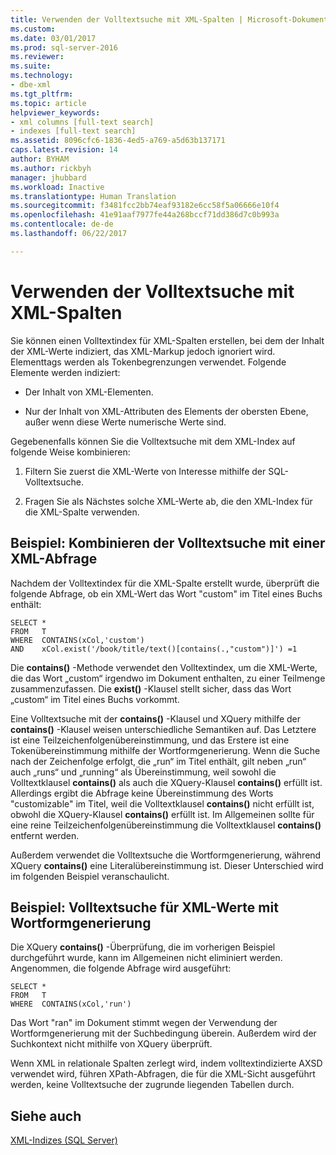 ```yaml
---
title: Verwenden der Volltextsuche mit XML-Spalten | Microsoft-Dokumentation
ms.custom: 
ms.date: 03/01/2017
ms.prod: sql-server-2016
ms.reviewer: 
ms.suite: 
ms.technology:
- dbe-xml
ms.tgt_pltfrm: 
ms.topic: article
helpviewer_keywords:
- xml columns [full-text search]
- indexes [full-text search]
ms.assetid: 8096cfc6-1836-4ed5-a769-a5d63b137171
caps.latest.revision: 14
author: BYHAM
ms.author: rickbyh
manager: jhubbard
ms.workload: Inactive
ms.translationtype: Human Translation
ms.sourcegitcommit: f3481fcc2bb74eaf93182e6cc58f5a06666e10f4
ms.openlocfilehash: 41e91aaf7977fe44a268bccf71dd386d7c0b993a
ms.contentlocale: de-de
ms.lasthandoff: 06/22/2017

---
```

# <a name="use-full-text-search-with-xml-columns"></a>Verwenden der Volltextsuche mit XML-Spalten
  Sie können einen Volltextindex für XML-Spalten erstellen, bei dem der Inhalt der XML-Werte indiziert, das XML-Markup jedoch ignoriert wird. Elementtags werden als Tokenbegrenzungen verwendet. Folgende Elemente werden indiziert:  
  
-   Der Inhalt von XML-Elementen.  
  
-   Nur der Inhalt von XML-Attributen des Elements der obersten Ebene, außer wenn diese Werte numerische Werte sind.  
  
 Gegebenenfalls können Sie die Volltextsuche mit dem XML-Index auf folgende Weise kombinieren:  
  
1.  Filtern Sie zuerst die XML-Werte von Interesse mithilfe der SQL-Volltextsuche.  
  
2.  Fragen Sie als Nächstes solche XML-Werte ab, die den XML-Index für die XML-Spalte verwenden.  
  
## <a name="example-combining-full-text-search-with-xml-querying"></a>Beispiel: Kombinieren der Volltextsuche mit einer XML-Abfrage  
 Nachdem der Volltextindex für die XML-Spalte erstellt wurde, überprüft die folgende Abfrage, ob ein XML-Wert das Wort "custom" im Titel eines Buchs enthält:  
  
```  
SELECT *   
FROM   T   
WHERE  CONTAINS(xCol,'custom')   
AND    xCol.exist('/book/title/text()[contains(.,"custom")]') =1  
```  
  
 Die **contains()** -Methode verwendet den Volltextindex, um die XML-Werte, die das Wort „custom“ irgendwo im Dokument enthalten, zu einer Teilmenge zusammenzufassen. Die **exist()** -Klausel stellt sicher, dass das Wort „custom“ im Titel eines Buchs vorkommt.  
  
 Eine Volltextsuche mit der **contains()** -Klausel und XQuery mithilfe der **contains()** -Klausel weisen unterschiedliche Semantiken auf. Das Letztere ist eine Teilzeichenfolgenübereinstimmung, und das Erstere ist eine Tokenübereinstimmung mithilfe der Wortformgenerierung. Wenn die Suche nach der Zeichenfolge erfolgt, die „run“ im Titel enthält, gilt neben „run“ auch „runs“ und „running“ als Übereinstimmung, weil sowohl die Volltextklausel **contains()** als auch die XQuery-Klausel **contains()** erfüllt ist. Allerdings ergibt die Abfrage keine Übereinstimmung des Worts "customizable" im Titel, weil die Volltextklausel **contains()** nicht erfüllt ist, obwohl die XQuery-Klausel **contains()** erfüllt ist. Im Allgemeinen sollte für eine reine Teilzeichenfolgenübereinstimmung die Volltextklausel **contains()** entfernt werden.  
  
 Außerdem verwendet die Volltextsuche die Wortformgenerierung, während XQuery **contains()** eine Literalübereinstimmung ist. Dieser Unterschied wird im folgenden Beispiel veranschaulicht.  
  
## <a name="example-full-text-search-on-xml-values-using-stemming"></a>Beispiel: Volltextsuche für XML-Werte mit Wortformgenerierung  
 Die XQuery **contains()** -Überprüfung, die im vorherigen Beispiel durchgeführt wurde, kann im Allgemeinen nicht eliminiert werden. Angenommen, die folgende Abfrage wird ausgeführt:  
  
```  
SELECT *   
FROM   T   
WHERE  CONTAINS(xCol,'run')   
```  
  
 Das Wort "ran" im Dokument stimmt wegen der Verwendung der Wortformgenerierung mit der Suchbedingung überein. Außerdem wird der Suchkontext nicht mithilfe von XQuery überprüft.  
  
 Wenn XML in relationale Spalten zerlegt wird, indem volltextindizierte AXSD verwendet wird, führen XPath-Abfragen, die für die XML-Sicht ausgeführt werden, keine Volltextsuche der zugrunde liegenden Tabellen durch.  
  
## <a name="see-also"></a>Siehe auch  
 [XML-Indizes &#40;SQL Server&#41;](../../relational-databases/xml/xml-indexes-sql-server.md)  
  
  

